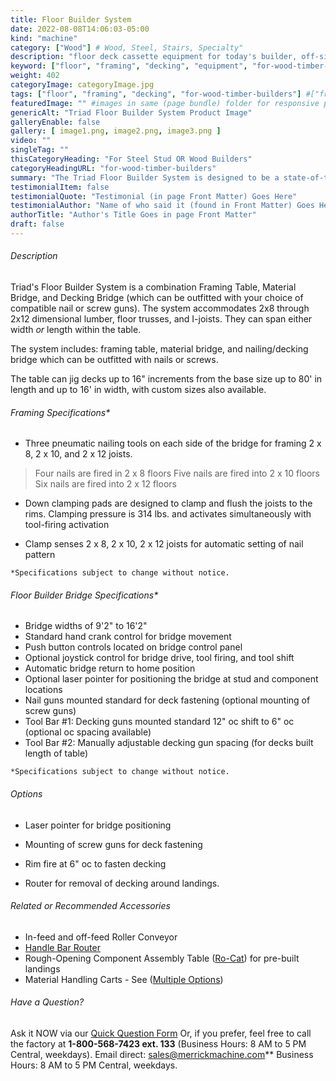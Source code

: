 ```yaml
---
title: Floor Builder System
date: 2022-08-08T14:06:03-05:00
kind: "machine"
category: ["Wood"] # Wood, Steel, Stairs, Specialty"
description: "floor deck cassette equipment for today's builder, off-site manufacturing, modular construction, wall panelization center, including wall panel components and subcomponents machines."
keyword: ["floor", "framing", "decking", "equipment", "for-wood-timber-builders"]
weight: 402
categoryImage: categoryImage.jpg
tags: ["floor", "framing", "decking", "for-wood-timber-builders"] #["framing", "table", "mobile", "stick-builder" "shed-builder"]
featuredImage: "" #images in same (page bundle) folder for responsive processing
genericAlt: "Triad Floor Builder System Product Image"
galleryEnable: false
gallery: [ image1.png, image2.png, image3.png ]
video: ""
singleTag: ""
thisCategoryHeading: "For Steel Stud OR Wood Builders"
categoryHeadingURL: "for-wood-timber-builders"
summary: "The Triad Floor Builder System is designed to be a state-of-the-art, single-table, floor system."
testimonialItem: false
testimonialQuote: "Testimonial (in page Front Matter) Goes Here"
testimonialAuthor: "Name of who said it (found in Front Matter) Goes Here"
authorTitle: "Author's Title Goes in page Front Matter"
draft: false
---
```


###### Description

Triad's Floor Builder System is a combination Framing Table, Material Bridge, and Decking Bridge (which can be outfitted with your choice of compatible nail or screw guns). The system accommodates 2x8 through 2x12 dimensional lumber, floor trusses, and I-joists. They can span either width *or* length within the table.

The system includes: framing table, material bridge, and nailing/decking bridge which can be outfitted with nails or screws.

The table can jig decks up to 16" increments from the base size up to 80' in length and up to 16' in width, with custom sizes also available.

###### Framing Specifications*

* Three pneumatic nailing tools on each side of the bridge for framing 2 x 8, 2 x 10, and 2 x 12 joists.

> Four nails are fired in 2 x 8 floors
> Five nails are fired into 2 x 10 floors
> Six nails are fired into 2 x 12 floors

* Down clamping pads are designed to clamp and flush the joists to the rims. Clamping pressure is 314 lbs. and activates simultaneously with tool-firing activation

* Clamp senses 2 x 8, 2 x 10, 2 x 12 joists for automatic setting of nail pattern

`*Specifications subject to change without notice.`

###### Floor Builder Bridge Specifications*

* Bridge widths of 9'2" to 16'2"
* Standard hand crank control for bridge movement
* Push button controls located on bridge control panel
* Optional joystick control for bridge drive, tool firing, and tool shift
* Automatic bridge return to home position
* Optional laser pointer for positioning the bridge at stud and component locations
* Nail guns mounted standard for deck fastening (optional mounting of screw guns)
* Tool Bar #1: Decking guns mounted standard 12" oc shift to 6" oc (optional oc spacing available)
* Tool Bar #2: Manually adjustable decking gun spacing (for decks built length of table)

`*Specifications subject to change without notice.`

###### Options

* Laser pointer for bridge positioning

* Mounting of screw guns for deck fastening

* Rim fire at 6" oc to fasten decking

* Router for removal of decking around landings.

###### Related or Recommended Accessories

* In-feed and off-feed Roller Conveyor
* [Handle Bar Router](/machine/handlebar_router/)
* Rough-Opening Component Assembly Table ([Ro-Cat](/machine/ro-cat/)) for pre-built landings
* Material Handling Carts - See ([Multiple Options](/intelligent-material-handling/))

###### Have a Question?

Ask it NOW via our [Quick Question Form](#qq)
Or, if you prefer, feel free to call the factory at **1-800-568-7423 ext. 133** (Business Hours: 8 AM to 5 PM Central, weekdays). Email direct: sales@merrickmachine.com** Business Hours: 8 AM to 5 PM Central, weekdays.
